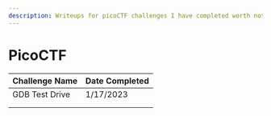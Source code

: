 ```yaml
---
description: Writeups for picoCTF challenges I have completed worth noting.
---
```


# PicoCTF

| Challenge Name | Date Completed |
| -------------- | -------------- |
| GDB Test Drive | 1/17/2023      |
|                |                |
|                |                |
